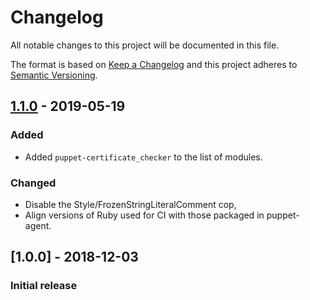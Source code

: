 # Changelog
All notable changes to this project will be documented in this file.

The format is based on [Keep a Changelog](http://keepachangelog.com/en/1.0.0/)
and this project adheres to [Semantic Versioning](http://semver.org/spec/v2.0.0.html).

## [1.1.0] - 2019-05-19
### Added
- Added `puppet-certificate_checker` to the list of modules.

### Changed
- Disable the Style/FrozenStringLiteralComment cop,
- Align versions of Ruby used for CI with those packaged in puppet-agent.

## [1.0.0] - 2018-12-03
### Initial release

[Unreleased]: https://github.com/opus-codium/modulesync_config/compare/1.1.0...master
[1.1.0]: https://github.com/opus-codium/modulesync_config/compare/1.0.0...1.1.0

